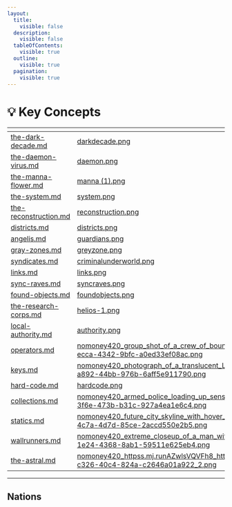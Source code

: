 ```yaml
---
layout:
  title:
    visible: false
  description:
    visible: false
  tableOfContents:
    visible: true
  outline:
    visible: true
  pagination:
    visible: true
---
```


# 💡 Key Concepts

<table data-view="cards" data-full-width="false"><thead><tr><th data-card-target data-type="content-ref"></th><th data-hidden data-card-cover data-type="files"></th></tr></thead><tbody><tr><td><a href="../history/the-dark-decade.md">the-dark-decade.md</a></td><td><a href="../../.gitbook/assets/darkdecade.png">darkdecade.png</a></td></tr><tr><td><a href="../science-and-tech/the-daemon-virus.md">the-daemon-virus.md</a></td><td><a href="../../.gitbook/assets/daemon.png">daemon.png</a></td></tr><tr><td><a href="../../nations/gata/history/the-manna-flower.md">the-manna-flower.md</a></td><td><a href="../../.gitbook/assets/manna (1).png">manna (1).png</a></td></tr><tr><td><a href="../../nations/gata/politics/the-system.md">the-system.md</a></td><td><a href="../../.gitbook/assets/system.png">system.png</a></td></tr><tr><td><a href="../history/the-reconstruction.md">the-reconstruction.md</a></td><td><a href="../../.gitbook/assets/reconstruction.png">reconstruction.png</a></td></tr><tr><td><a href="../../nations/gata/politics/districts.md">districts.md</a></td><td><a href="../../.gitbook/assets/districts.png">districts.png</a></td></tr><tr><td><a href="../../nations/gata/military-and-defense/angelis.md">angelis.md</a></td><td><a href="../../.gitbook/assets/guardians.png">guardians.png</a></td></tr><tr><td><a href="../../nations/gata/politics/gray-zones.md">gray-zones.md</a></td><td><a href="../../.gitbook/assets/greyzone.png">greyzone.png</a></td></tr><tr><td><a href="../../nations/gata/criminal-element/syndicates.md">syndicates.md</a></td><td><a href="../../.gitbook/assets/criminalunderworld.png">criminalunderworld.png</a></td></tr><tr><td><a href="../science-and-tech/links.md">links.md</a></td><td><a href="../../.gitbook/assets/links.png">links.png</a></td></tr><tr><td><a href="../../nations/gata/underground-scene/sync-raves.md">sync-raves.md</a></td><td><a href="../../.gitbook/assets/syncraves.png">syncraves.png</a></td></tr><tr><td><a href="../../nations/gata/history/found-objects.md">found-objects.md</a></td><td><a href="../../.gitbook/assets/foundobjects.png">foundobjects.png</a></td></tr><tr><td><a href="../../nations/gata/history/the-research-corps.md">the-research-corps.md</a></td><td><a href="../../.gitbook/assets/helios-1.png">helios-1.png</a></td></tr><tr><td><a href="../../nations/gata/law-and-order/local-authority.md">local-authority.md</a></td><td><a href="../../.gitbook/assets/authority.png">authority.png</a></td></tr><tr><td><a href="../../nations/gata/enterprise/operators.md">operators.md</a></td><td><a href="../../.gitbook/assets/nomoney420_group_shot_of_a_crew_of_bounty_hunters_still_from_an_6c9969a8-ecca-4342-9bfc-a0ed33ef08ac.png">nomoney420_group_shot_of_a_crew_of_bounty_hunters_still_from_an_6c9969a8-ecca-4342-9bfc-a0ed33ef08ac.png</a></td></tr><tr><td><a href="../../nations/gata/politics/keys.md">keys.md</a></td><td><a href="../../.gitbook/assets/nomoney420_photograph_of_a_translucent_LED_screen_that_is_displ_8d5ed6fd-a892-44bb-976b-6aff5e911790.png">nomoney420_photograph_of_a_translucent_LED_screen_that_is_displ_8d5ed6fd-a892-44bb-976b-6aff5e911790.png</a></td></tr><tr><td><a href="../science-and-tech/hard-code.md">hard-code.md</a></td><td><a href="../../.gitbook/assets/hardcode.png">hardcode.png</a></td></tr><tr><td><a href="../../nations/gata/law-and-order/collections.md">collections.md</a></td><td><a href="../../.gitbook/assets/nomoney420_armed_police_loading_up_sensitive_cargo_on_hovering__d114fca5-3f6e-473b-b31c-927a4ea1e6c4.png">nomoney420_armed_police_loading_up_sensitive_cargo_on_hovering__d114fca5-3f6e-473b-b31c-927a4ea1e6c4.png</a></td></tr><tr><td><a href="../science-and-tech/statics.md">statics.md</a></td><td><a href="../../.gitbook/assets/nomoney420_future_city_skyline_with_hover_transports_flying_in__2003b126-4c7a-4d7d-85ce-2accd550e2b5.png">nomoney420_future_city_skyline_with_hover_transports_flying_in__2003b126-4c7a-4d7d-85ce-2accd550e2b5.png</a></td></tr><tr><td><a href="../../nations/gata/criminal-element/wallrunners.md">wallrunners.md</a></td><td><a href="../../.gitbook/assets/nomoney420_extreme_closeup_of_a_man_with_advanced_leg_armor_in__9dcca6bd-1e24-4368-8ab1-59511e625eb4.png">nomoney420_extreme_closeup_of_a_man_with_advanced_leg_armor_in__9dcca6bd-1e24-4368-8ab1-59511e625eb4.png</a></td></tr><tr><td><a href="../science-and-tech/the-astral.md">the-astral.md</a></td><td><a href="../../.gitbook/assets/nomoney420_httpss.mj.runAZwlsVQVFh8_httpss.mj.runj9kprHGONt0__043d0552-c326-40c4-824a-c2646a01a922_2.png">nomoney420_httpss.mj.runAZwlsVQVFh8_httpss.mj.runj9kprHGONt0__043d0552-c326-40c4-824a-c2646a01a922_2.png</a></td></tr></tbody></table>

***

## Nations
